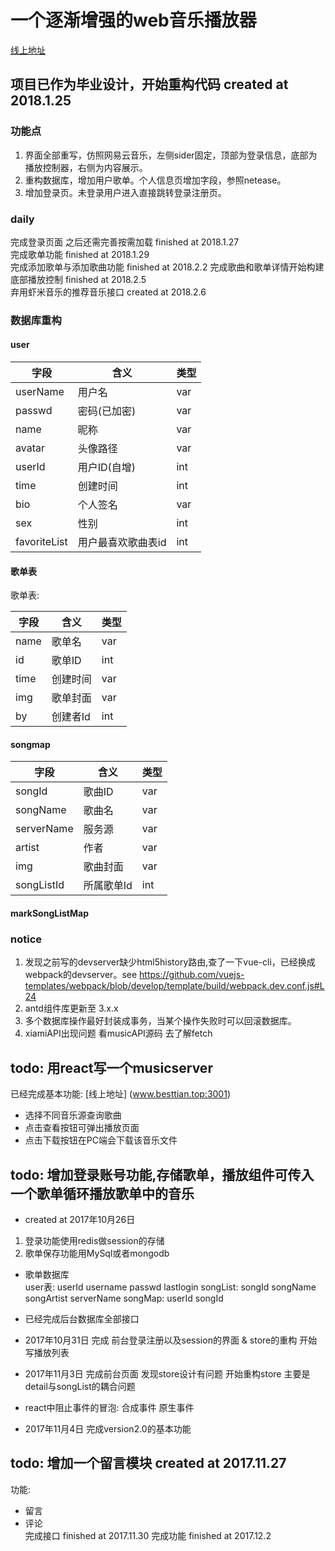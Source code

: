 # 一个逐渐增强的web音乐播放器
[线上地址](www.besttian.top:3001)  
## 项目已作为毕业设计，开始重构代码 created at 2018.1.25 
### 功能点  
1. 界面全部重写，仿照网易云音乐，左侧sider固定，顶部为登录信息，底部为播放控制器，右侧为内容展示。
2. 重构数据库，增加用户歌单。个人信息页增加字段，参照netease。
3. 增加登录页。未登录用户进入直接跳转登录注册页。 
### daily
完成登录页面 之后还需完善按需加载 finished at 2018.1.27  
完成歌单功能 finished at 2018.1.29  
完成添加歌单与添加歌曲功能 finished at 2018.2.2
完成歌曲和歌单详情开始构建底部播放控制 finished at 2018.2.5  
弃用虾米音乐的推荐音乐接口 created at 2018.2.6
### 数据库重构
#### user  
字段|含义|类型
-|-|-|
userName|用户名|var
passwd|密码(已加密)|var
name|昵称|var
avatar|头像路径|var
userId|用户ID(自增)|int
time|创建时间|int
bio|个人签名|var
sex|性别|int
favoriteList|用户最喜欢歌曲表id|int
#### 歌单表
歌单表:  

字段|含义|类型
-|-|-|
name|歌单名|var|
id|歌单ID|int|
time|创建时间|var|
img|歌单封面|var|
by|创建者Id|int|
#### songmap
字段|含义|类型
-|-|-|
songId|歌曲ID|var|
songName|歌曲名|var|
serverName|服务源|var|
artist|作者|var|
img|歌曲封面|var|
songListId|所属歌单Id|int|
#### markSongListMap
### notice  
1. 发现之前写的devserver缺少html5history路由,查了一下vue-cli，已经换成webpack的devserver。see https://github.com/vuejs-templates/webpack/blob/develop/template/build/webpack.dev.conf.js#L24
2. antd组件库更新至 3.x.x  
3. 多个数据库操作最好封装成事务，当某个操作失败时可以回滚数据库。  
4. xiamiAPI出现问题 看musicAPI源码 去了解fetch
## todo: 用react写一个musicserver  
已经完成基本功能: [线上地址] (www.besttian.top:3001)
- 选择不同音乐源查询歌曲
- 点击查看按钮可弹出播放页面
- 点击下载按钮在PC端会下载该音乐文件
## todo: 增加登录账号功能,存储歌单，播放组件可传入一个歌单循环播放歌单中的音乐 
- created at 2017年10月26日
1. 登录功能使用redis做session的存储
2. 歌单保存功能用MySql或者mongodb  
- 歌单数据库  
user表: userId username passwd lastlogin
songList: songId songName songArtist serverName
songMap: userId songId

- 已经完成后台数据库全部接口
- 2017年10月31日 完成  前台登录注册以及session的界面 & store的重构 开始写播放列表
- 2017年11月3日 完成前台页面 发现store设计有问题  开始重构store  主要是detail与songList的耦合问题 
- react中阻止事件的冒泡:  合成事件   原生事件  
- 2017年11月4日 完成version2.0的基本功能  
## todo: 增加一个留言模块 created at 2017.11.27  
功能:  
- 留言  
- 评论  
完成接口 finished at 2017.11.30
完成功能 finished at 2017.12.2  
